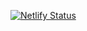 [![Netlify Status](https://api.netlify.com/api/v1/badges/4a510b14-6147-41d5-990a-4f138bb74c95/deploy-status)](https://app.netlify.com/sites/epic-pare-41ee70/deploys)
